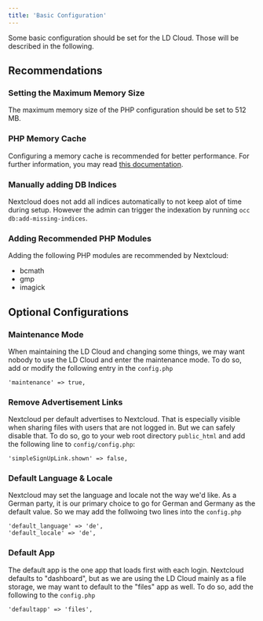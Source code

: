 ```yaml
---
title: 'Basic Configuration'
---
```


Some basic configuration should be set for the LD Cloud. Those will be described in the following.

## Recommendations

### Setting the Maximum Memory Size
The maximum memory size of the PHP configuration should be set to 512 MB.

### PHP Memory Cache
Configuring a memory cache is recommended for better performance. For further information, you may read [this documentation](https://docs.nextcloud.com/server/20/admin_manual/installation/server_tuning.html).

### Manually adding DB Indices
Nextcloud does not add all indices automatically to not keep alot of time during setup. However the admin can trigger the indexation by running `occ db:add-missing-indices`.

### Adding Recommended PHP Modules
Adding the following PHP modules are recommended by Nextcloud:

* bcmath
* gmp
* imagick

## Optional Configurations

### Maintenance Mode
When maintaining the LD Cloud and changing some things, we may want nobody to use the LD Cloud and enter the maintenance mode. To do so, add or modify the following entry in the `config.php`

```
'maintenance' => true,
```

### Remove Advertisement Links
Nextcloud per default advertises to Nextcloud. That is especially visible when sharing files with users that are not logged in. But we can safely disable that. To do so, go to your web root directory `public_html` and add the following line to `config/config.php`:

```
'simpleSignUpLink.shown' => false,
```

### Default Language & Locale
Nextcloud may set the language and locale not the way we'd like. As a German party, it is our primary choice to go for German and Germany as the default value. So we may add the follwoing two lines into the `config.php`

```
'default_language' => 'de',
'default_locale' => 'de',
```

### Default App
The default app is the one app that loads first with each login. Nextcloud defaults to "dashboard", but as we are using the LD Cloud mainly as a file storage, we may want to default to the "files" app as well. To do so, add the following to the `config.php`
```
'defaultapp' => 'files',
```